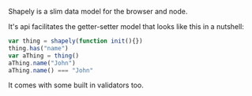 Shapely is a slim data model for the browser and node.

It's api facilitates the getter-setter model that looks
like this in a nutshell:

```js
var thing = shapely(function init(){})
thing.has("name")
var aThing = thing()
aThing.name("John")
aThing.name() === "John"
```

It comes with some built in validators too.